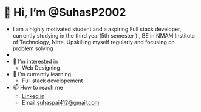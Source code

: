 # 👋 Hi, I’m @SuhasP2002
- I am a highly motivated student and a aspiring Full stack developer, currently studying in the third year(5th semester ) , BE in NMAM Institute of Technology, Nitte. Upskilling myself regularly and focusing on problem solving
- 
- 👀 I’m interested in 
  - Web Designing 
- 🌱 I’m currently learning   
  - Full stack developement 
- 📫 How to reach me 
  - [Linked in](https://www.linkedin.com/in/suhas-pai-29j02/) 
  - Email:suhaspai412@gmail.com
  

<!---
SuhasP2002/SuhasP2002 is a ✨ special ✨ repository because its `README.md` (this file) appears on your GitHub profile.
You can click the Preview link to take a look at your changes.
--->

